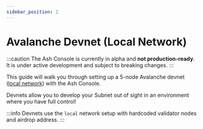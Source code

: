 ```yaml
---
sidebar_position: 2
---
```


# Avalanche Devnet (Local Network)

:::caution
The Ash Console is currently in alpha and **not production-ready**. It is under active development and subject to breaking changes.
:::

This guide will walk you through setting up a 5-node Avalanche devnet ([local network](https://docs.avax.network/nodes/configure/avalanchego-config-flags#network-id)) with the Ash Console.

Devnets allow you to develop your Subnet out of sight in an environment where you have full control!

:::info
Devnets use the `local` network setup with hardcoded validator nodes and airdrop address.
:::
